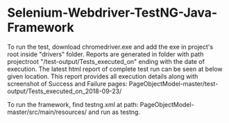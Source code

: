 # Selenium-Webdriver-TestNG-Java-Framework
To run the test, download chromedriver.exe and add the exe in project's root inside "drivers" folder.
Reports are generated in folder with path projectroot "/test-output/Tests_executed_on" ending  with the date of execution.
The latest html report of complete test run can be seen at below given location. This report provides all execution details along with screenshot of Success and Failure pages:
PageObjectModel-master/test-output/Tests_executed_on_2018-09-23/

To run the framework, find testng.xml at path: PageObjectModel-master/src/main/resources/
and run as testng. 
